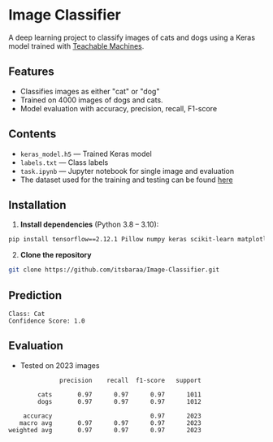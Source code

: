 # Image Classifier

A deep learning project to classify images of cats and dogs using a Keras model trained with [Teachable Machines](https://teachablemachine.withgoogle.com/).

## Features
- Classifies images as either "cat" or "dog"
- Trained on 4000 images of dogs and cats.
- Model evaluation with accuracy, precision, recall, F1-score

## Contents
- `keras_model.h5` — Trained Keras model
- `labels.txt` — Class labels
- `task.ipynb` — Jupyter notebook for single image and evaluation
- The dataset used for the training and testing can be found [here](https://www.kaggle.com/datasets/tongpython/cat-and-dog)

## Installation
1. **Install dependencies** (Python 3.8 – 3.10):
```bash
pip install tensorflow==2.12.1 Pillow numpy keras scikit-learn matplotlib tqdm
```
2. **Clone the repository**
```bash
git clone https://github.com/itsbaraa/Image-Classifier.git
```
  
## Prediction
```
Class: Cat
Confidence Score: 1.0
```

## Evaluation
- Tested on 2023 images
```
              precision    recall  f1-score   support

        cats       0.97      0.97      0.97      1011
        dogs       0.97      0.97      0.97      1012

    accuracy                           0.97      2023
   macro avg       0.97      0.97      0.97      2023
weighted avg       0.97      0.97      0.97      2023
```
